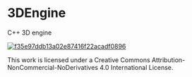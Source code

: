 # 3DEngine
C++ 3D engine

<a href="https://gifyu.com/image/S4eqE"><img src="https://s6.gifyu.com/images/S4eqE.gif" alt="f35e97ddb13a02e87416f22acadf0896" border="0" /></a>

This work is licensed under a Creative Commons Attribution-NonCommercial-NoDerivatives 4.0 International License.
